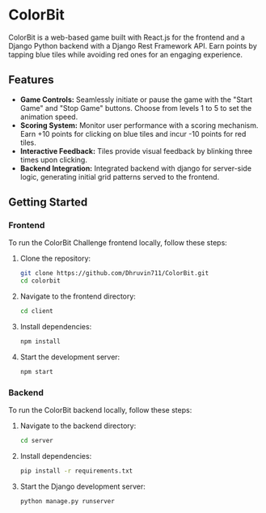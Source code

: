 # ColorBit

ColorBit is a web-based game built with React.js for the frontend and a Django Python backend with a Django Rest Framework API. Earn points by tapping blue tiles while avoiding red ones for an engaging experience.


## Features
- **Game Controls:** Seamlessly initiate or pause the game with the "Start Game" and "Stop Game" buttons. Choose from levels 1 to 5 to set the animation speed.
- **Scoring System:** Monitor user performance with a scoring mechanism. Earn +10 points for clicking on blue tiles and incur -10 points for red tiles.
- **Interactive Feedback:** Tiles provide visual feedback by blinking three times upon clicking.
- **Backend Integration:** Integrated backend with django for server-side logic, generating initial grid patterns served to the frontend.

## Getting Started

### Frontend

To run the ColorBit Challenge frontend locally, follow these steps:

1. Clone the repository:

    ```bash
    git clone https://github.com/Dhruvin711/ColorBit.git
    cd colorbit
    ```

2. Navigate to the frontend directory:

    ```bash
    cd client
    ```

3. Install dependencies:

    ```bash
    npm install
    ```

4. Start the development server:

    ```bash
    npm start
    ```


### Backend

To run the ColorBit backend locally, follow these steps:

1. Navigate to the backend directory:

    ```bash
    cd server
    ```

2. Install dependencies:

    ```bash
    pip install -r requirements.txt
    ```

3. Start the Django development server:

    ```bash
    python manage.py runserver
    ```

